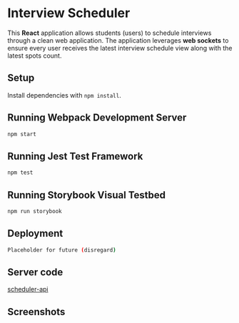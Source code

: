 # Interview Scheduler
This __React__ application allows students (users) to schedule interviews through a clean web application. The application leverages __web sockets__ to ensure every user receives the latest interview schedule view along with the latest spots count.

## Setup

Install dependencies with `npm install`.

## Running Webpack Development Server

```sh
npm start
```

## Running Jest Test Framework

```sh
npm test
```

## Running Storybook Visual Testbed

```sh
npm run storybook
```

## Deployment
```sh
Placeholder for future (disregard)
```

## Server code
[scheduler-api](https://github.com/lighthouse-labs/scheduler-api)

## Screenshots


